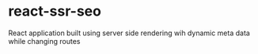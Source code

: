 # react-ssr-seo
React application built using server side rendering wih dynamic meta data while changing routes
